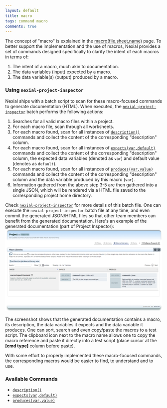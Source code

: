 ```yaml
---
layout: default
title: macro
tags: command macro
comments: true
---
```


The concept of "macro" is explained in the [macro(file,sheet,name)](../base/macro(file,sheet,name)) page. To better 
support the implementation and the use of macros, Nexial provides a set of commands designed specifically to clarify the
intent of each macros in terms of:
1. The intent of a macro, much akin to documentation.
2. The data variables (input) expected by a macro.
2. The data variable(s) (output) produced by a macro.

### Using `nexial-project-inspector`
Nexial ships with a batch script to scan for these macro-focused commands to generate documentation (HTML).  When 
executed, the [`nexial-project-inspector`](../../userguide/BatchFiles#nexial-project-inspectorcmd--nexial-project-inspectorsh) 
batch performs the following actions:
1. Searches for all valid macro files within a project.
2. For each macro file, scan through all worksheets.
3. For each macro found, scan for all instances of [`description()`](description()) commands and collect the content 
   of the corresponding "description" column.
4. For each macro found, scan for all instances of [`expects(var,default)`](expects(var,default)) commands and collect 
   the content of the corresponding "description" column, the expected data variables (denoted as `var`) and default 
   value (denotes as `default`).
5. For each macro found, scan for all instances of [`produces(var,value)`](produces(var,value)) commands and collect 
   the content of the corresponding "description" column and the data variable produced by this macro (`var`).
4. Information gathered from the above step 3-5 are then gathered into a single JSON, which will be rendered via a 
   HTML file saved to the corresponding project home directory.

Check [`nexial-project-inspector`](../../userguide/BatchFiles#nexial-project-inspectorcmd--nexial-project-inspectorsh)
for more details of this batch file. One can execute the `nexial-project-inspector` batch file at any time, and even 
commit the generated JSON/HTML files so that other team members can benefit from the generated documentation. Here's 
an example of the generated documentation (part of Project Inspector):<br/>
![](image/macro_01.png)<br/>

The screenshot shows that the generated documentation contains a macro, its description, the data variables it expects 
and the data variable it produces. One can sort, search and even copy/paste the macros to a test script. The clipboard 
icon next to the macro name allows one to copy the macro reference and paste it directly into a test script (place 
cursor at the **[cmd type]** column before paste).

With some effort to properly implemented these macro-focused commands, the corresponding macros would be easier to 
find, to understand and to use.


### Available Commands
- [`description()`](description())
- [`expects(var,default)`](expects(var,default))
- [`produces(var,value)`](produces(var,value))
